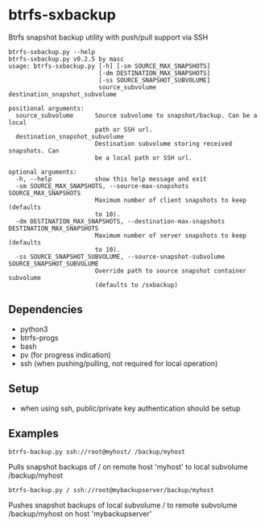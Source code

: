 btrfs-sxbackup
==============

Btrfs snapshot backup utility with push/pull support via SSH

```
btrfs-sxbackup.py --help
btrfs-sxbackup.py v0.2.5 by masc
usage: btrfs-sxbackup.py [-h] [-sm SOURCE_MAX_SNAPSHOTS]
                         [-dm DESTINATION_MAX_SNAPSHOTS]
                         [-ss SOURCE_SNAPSHOT_SUBVOLUME]
                         source_subvolume destination_snapshot_subvolume

positional arguments:
  source_subvolume      Source subvolume to snapshot/backup. Can be a local
                        path or SSH url.
  destination_snapshot_subvolume
                        Destination subvolume storing received snapshots. Can
                        be a local path or SSH url.

optional arguments:
  -h, --help            show this help message and exit
  -sm SOURCE_MAX_SNAPSHOTS, --source-max-snapshots SOURCE_MAX_SNAPSHOTS
                        Maximum number of client snapshots to keep (defaults
                        to 10).
  -dm DESTINATION_MAX_SNAPSHOTS, --destination-max-snapshots DESTINATION_MAX_SNAPSHOTS
                        Maximum number of server snapshots to keep (defaults
                        to 10).
  -ss SOURCE_SNAPSHOT_SUBVOLUME, --source-snapshot-subvolume SOURCE_SNAPSHOT_SUBVOLUME
                        Override path to source snapshot container subvolume
                        (defaults to /sxbackup)
```

## Dependencies ##
* python3
* btrfs-progs
* bash
* pv (for progress indication)
* ssh (when pushing/pulling, not required for local operation)

## Setup ##
* when using ssh, public/private key authentication should be setup

## Examples ##
```
btrfs-backup.py ssh://root@myhost/ /backup/myhost
```
Pulls snapshot backups of / on remote host 'myhost' to local subvolume /backup/myhost
```
btrfs-backup.py / ssh://root@mybackupserver/backup/myhost
```
Pushes snapshot backups of local subvolume / to remote subvolume /backup/myhost on host 'mybackupserver' 
